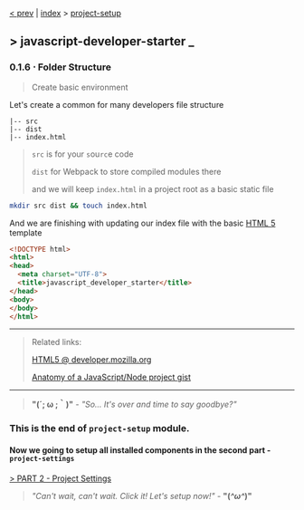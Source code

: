 [< prev][1] | [index][2] > [project-setup][3]

## \> javascript-developer-starter _
### 0.1.6 ⋅ Folder Structure
>Create basic environment
>
Let's create a common for many developers file structure
```
|-- src
|-- dist
|-- index.html
```

> `src` is for your `s`ou`rc`e code
>
> `dist` for Webpack to store compiled modules there
>
> and we will keep `index.html` in a project root as a basic static file

```bash
mkdir src dist && touch index.html
```
And we are finishing with updating our index file with the basic [HTML 5][5]
template
```html
<!DOCTYPE html>
<html>
<head>
  <meta charset="UTF-8">
  <title>javascript_developer_starter</title>
</head>
<body>
</body>
</html>
```
---
> Related links:
>
>[HTML5 @ developer.mozilla.org][6]
>
>[Anatomy of a JavaScript/Node project gist][7]
---

> **"(´; ω ;｀)"** - *"So... It's over and time to say goodbye?"*
### This is the end of `project-setup` module.
#### Now we going to setup all installed components in the second part - `project-settings`
[> PART 2 - Project Settings][4]

> *"Can't wait, can't wait. Click it! Let's setup now!"* - **"(*^ω^*)"**

[1]: https://github.com/Atre/javascript-developer-starter/tree/project-setup/babel
[2]: https://github.com/Atre/javascript-developer-starter
[3]: https://github.com/Atre/javascript-developer-starter/tree/project-setup/index
[4]: https://github.com/Atre/javascript-developer-starter/tree/project-settings/index

[5]: https://css-tricks.com/snippets/html/html5-page-structure
[6]: https://developer.mozilla.org/en-US/docs/Web/Guide/HTML/HTML5
[7]: https://gist.github.com/tracker1/59f2c13044315f88bee9
